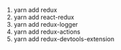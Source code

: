 1. yarn add redux
1. yarn add react-redux
1. yarn add redux-logger
1. yarn add redux-actions
1. yarn add redux-devtools-extension
